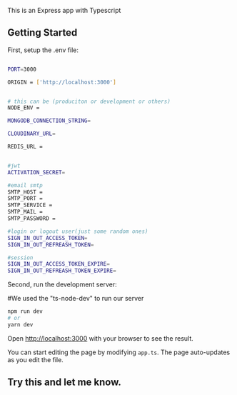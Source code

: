 This is an Express app with Typescript

## Getting Started

First, setup the .env file:

```bash

PORT=3000

ORIGIN = ['http://localhost:3000']


# this can be (produciton or development or others)
NODE_ENV = 

MONGODB_CONNECTION_STRING=

CLOUDINARY_URL=

REDIS_URL = 


#jwt
ACTIVATION_SECRET= 

#email smtp
SMTP_HOST = 
SMTP_PORT = 
SMTP_SERVICE = 
SMTP_MAIL = 
SMTP_PASSWORD = 

#login or logout user(just some random ones)
SIGN_IN_OUT_ACCESS_TOKEN=
SIGN_IN_OUT_REFREASH_TOKEN=

#session
SIGN_IN_OUT_ACCESS_TOKEN_EXPIRE=
SIGN_IN_OUT_REFREASH_TOKEN_EXPIRE=
```


Second, run the development server:

#We used the "ts-node-dev" to run our server

```bash
npm run dev
# or
yarn dev

```


Open [http://localhost:3000](http://localhost:3000) with your browser to see the result.

You can start editing the page by modifying `app.ts`. The page auto-updates as you edit the file.



## Try this and let me know.



